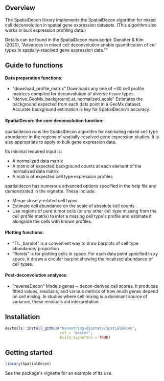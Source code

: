 
## Overview

The SpatialDecon library implements the SpatialDecon algorithm for mixed cell deconvolution in spatial gene expression datasets. (This algorithm also works in bulk expression profiling data.)

Details can be found in the SpatialDecon manuscript: Danaher & Kim (2020), "Advances in mixed cell deconvolution enable quantification of cell types in spatially-resolved gene expression data.""


## Guide to functions

#### Data preparation functions:

* "download_profile_matrix" Downloads any one of ~30 cell profile matrices compiled for deconvolution of diverse tissue types. 
* "derive_GeoMx_background_at_normalized_scale" Estimates the background expected from each data point in a GeoMx dataset. Accurate background estimation is key for SpatialDecon's accuracy. 

#### SpatialDecon: the core deconvolution function:

spatialdecon runs the SpatialDecon algorithm for estimating mixed cell type abundance in the regions
 of spatially-resolved gene expression studies. 
 It is also appropriate to apply to bulk gene expression data.

Its minimal required input is:

* A normalized data matrix
* A matrix of expected background counts at each element of the normalized data matrix 
* A matrix of expected cell type expression profiles


spatialdecon has numerous advanced options specified in the help file and demonstrated in the vignette.
These include:

* Merge closely-related cell types
* Estimate cell abundance on the scale of absolute cell counts
* Use regions of pure tumor cells (or any other cell type missing from the cell profile matrix) to infer a missing cell type's profile and estimate it alongside the cells with known profiles.


#### Plotting functions:

* "TIL_barplot" is a convenient way to draw barplots of cell type abundance/ proportion
* "florets" is for plotting cells in space. For each data point specified in xy space, it draws a circular barplot showing the localized abundance of cell types. 

#### Post-deconvolution analyses:

* "reverseDecon" Models genes ~ decon-derived cell scores. It produces fitted values, residuals, and various metrics of how much genes depend on cell mixing. In studies where cell mixing is a dominant source of variance, these residuals aid interpretation. 


## Installation

``` r
devtools::install_github("Nanostring-Biostats/SpatialDecon",
                         ref = "master", 
                         build_vignettes = TRUE)
```

## Getting started

``` r
library(SpatialDecon)
```


See the package's vignette for an example of its use. 

